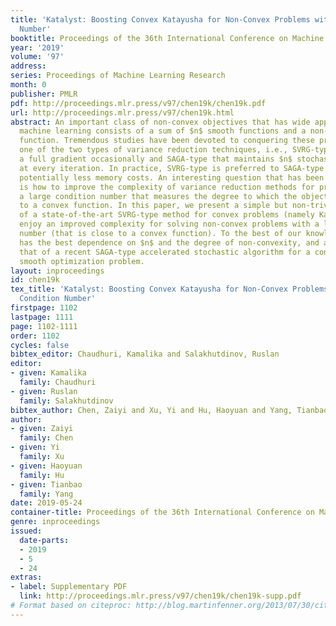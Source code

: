 ```yaml
---
title: 'Katalyst: Boosting Convex Katayusha for Non-Convex Problems with a Large Condition
  Number'
booktitle: Proceedings of the 36th International Conference on Machine Learning
year: '2019'
volume: '97'
address: 
series: Proceedings of Machine Learning Research
month: 0
publisher: PMLR
pdf: http://proceedings.mlr.press/v97/chen19k/chen19k.pdf
url: http://proceedings.mlr.press/v97/chen19k.html
abstract: An important class of non-convex objectives that has wide applications in
  machine learning consists of a sum of $n$ smooth functions and a non-smooth convex
  function. Tremendous studies have been devoted to conquering these problems by leveraging
  one of the two types of variance reduction techniques, i.e., SVRG-type that computes
  a full gradient occasionally and SAGA-type that maintains $n$ stochastic gradients
  at every iteration. In practice, SVRG-type is preferred to SAGA-type due to its
  potentially less memory costs. An interesting question that has been largely ignored
  is how to improve the complexity of variance reduction methods for problems with
  a large condition number that measures the degree to which the objective is close
  to a convex function. In this paper, we present a simple but non-trivial boosting
  of a state-of-the-art SVRG-type method for convex problems (namely Katyusha) to
  enjoy an improved complexity for solving non-convex problems with a large condition
  number (that is close to a convex function). To the best of our knowledge, its complexity
  has the best dependence on $n$ and the degree of non-convexity, and also matches
  that of a recent SAGA-type accelerated stochastic algorithm for a constrained non-convex
  smooth optimization problem.
layout: inproceedings
id: chen19k
tex_title: 'Katalyst: Boosting Convex Katayusha for Non-Convex Problems with a Large
  Condition Number'
firstpage: 1102
lastpage: 1111
page: 1102-1111
order: 1102
cycles: false
bibtex_editor: Chaudhuri, Kamalika and Salakhutdinov, Ruslan
editor:
- given: Kamalika
  family: Chaudhuri
- given: Ruslan
  family: Salakhutdinov
bibtex_author: Chen, Zaiyi and Xu, Yi and Hu, Haoyuan and Yang, Tianbao
author:
- given: Zaiyi
  family: Chen
- given: Yi
  family: Xu
- given: Haoyuan
  family: Hu
- given: Tianbao
  family: Yang
date: 2019-05-24
container-title: Proceedings of the 36th International Conference on Machine Learning
genre: inproceedings
issued:
  date-parts:
  - 2019
  - 5
  - 24
extras:
- label: Supplementary PDF
  link: http://proceedings.mlr.press/v97/chen19k/chen19k-supp.pdf
# Format based on citeproc: http://blog.martinfenner.org/2013/07/30/citeproc-yaml-for-bibliographies/
---
```

